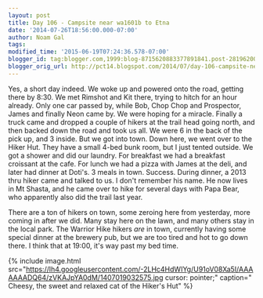 ```yaml
---
layout: post
title: Day 106 - Campsite near wa1601b to Etna
date: '2014-07-26T18:56:00.000-07:00'
author: Noam Gal
tags:
modified_time: '2015-06-19T07:24:36.578-07:00'
blogger_id: tag:blogger.com,1999:blog-8715620883377891841.post-281962009851920651
blogger_orig_url: http://pct14.blogspot.com/2014/07/day-106-campsite-near-wa1601b-to-etna.html
---
```


 Yes, a short day indeed. We woke up and powered onto the road, getting there by 8:30.
 We met Rimshot and Kit
 there, trying to hitch for an hour already. Only one car passed by, while Bob, Chop Chop and Prospector, James and
 finally Neon came by. We were hoping for a miracle.
 Finally a truck came and dropped a couple of hikers at the
 trail head going north, and then backed down the road and took us all. We were 6 in the back of the pick up, and 3
 inside. But we got into town.
 Down here, we went over to the Hiker Hut. They have a small 4-bed bunk room, but
 I just tented outside. We got a shower and did our laundry.
 For breakfast we had a breakfast croissant at the
 cafe. For lunch we had a pizza with James at the deli, and later had dinner at Doti's. 3 meals in town.
 Success.
 During dinner, a 2013 thru hiker came and talked to us. I don't remember his name. He now lives in Mt
 Shasta, and he came over to hike for several days with Papa Bear, who apparently also did the trail last year.

 There are a ton of hikers on town, some zeroing here from yesterday, more coming in after we did. Many stay here on
 the lawn, and many others stay in the local park.
 The Warrior Hike hikers _are_ in town, currently having
 some special dinner at the brewery pub, but we are too tired and hot to go down there. I think that at 19:00, it's
 way past my bed time.

 
{% include image.html src="https://lh4.googleusercontent.com/-2LHc4HdWIYg/U91oV08Xa5I/AAAAAAADQ64/zVKAJpYA0dM/1407019032575.jpg cursor: pointer;" caption=" Cheesy, the sweet and relaxed cat of the Hiker's Hut" %}

